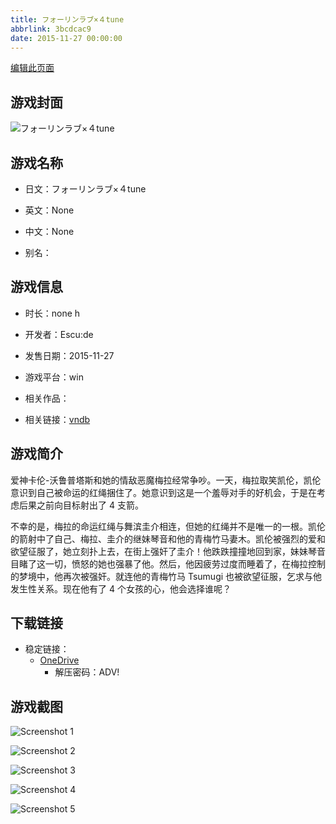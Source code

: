 ```yaml
---
title: フォーリンラブ×４tune
abbrlink: 3bcdcac9
date: 2015-11-27 00:00:00
---
```

[编辑此页面](https://github.com/ACG-3/ADV3-source/blob/main/source/_posts/games/%E3%83%95%E3%82%A9%E3%83%BC%E3%83%AA%E3%83%B3%E3%83%A9%E3%83%96%C3%97%EF%BC%94tune.md)

## 游戏封面

![フォーリンラブ×４tune](https://pan.timero.xyz/onedrive/img_lib_001/%E3%83%95%E3%82%A9%E3%83%BC%E3%83%AA%E3%83%B3%E3%83%A9%E3%83%96%C3%97%EF%BC%94tune_cover.avif)


## 游戏名称

- 日文：フォーリンラブ×４tune
- 英文：None
- 中文：None

- 别名：


## 游戏信息

- 时长：none h
- 开发者：Escu:de
- 发售日期：2015-11-27
- 游戏平台：win
- 相关作品：

- 相关链接：[vndb](https://vndb.org/v18172)


## 游戏简介

爱神卡伦-沃鲁普塔斯和她的情敌恶魔梅拉经常争吵。一天，梅拉取笑凯伦，凯伦意识到自己被命运的红绳捆住了。她意识到这是一个羞辱对手的好机会，于是在考虑后果之前向目标射出了 4 支箭。

不幸的是，梅拉的命运红绳与舞滨圭介相连，但她的红绳并不是唯一的一根。凯伦的箭射中了自己、梅拉、圭介的继妹琴音和他的青梅竹马妻木。凯伦被强烈的爱和欲望征服了，她立刻扑上去，在街上强奸了圭介！他跌跌撞撞地回到家，妹妹琴音目睹了这一切，愤怒的她也强暴了他。然后，他因疲劳过度而睡着了，在梅拉控制的梦境中，他再次被强奸。就连他的青梅竹马 Tsumugi 也被欲望征服，乞求与他发生性关系。现在他有了 4 个女孩的心，他会选择谁呢？


## 下载链接

- 稳定链接：
    - [OneDrive](https://pan.timero.xyz/onedrive/adv_lib_001/%E3%83%95%E3%82%A9%E3%83%BC%E3%83%AA%E3%83%B3%E3%83%A9%E3%83%96%C3%97%EF%BC%94tune)
        - 解压密码：ADV!



## 游戏截图


![Screenshot 1](https://pan.timero.xyz/onedrive/img_lib_001/%E3%83%95%E3%82%A9%E3%83%BC%E3%83%AA%E3%83%B3%E3%83%A9%E3%83%96%C3%97%EF%BC%94tune_Screenshot_1.avif)

![Screenshot 2](https://pan.timero.xyz/onedrive/img_lib_001/%E3%83%95%E3%82%A9%E3%83%BC%E3%83%AA%E3%83%B3%E3%83%A9%E3%83%96%C3%97%EF%BC%94tune_Screenshot_2.avif)

![Screenshot 3](https://pan.timero.xyz/onedrive/img_lib_001/%E3%83%95%E3%82%A9%E3%83%BC%E3%83%AA%E3%83%B3%E3%83%A9%E3%83%96%C3%97%EF%BC%94tune_Screenshot_3.avif)

![Screenshot 4](https://pan.timero.xyz/onedrive/img_lib_001/%E3%83%95%E3%82%A9%E3%83%BC%E3%83%AA%E3%83%B3%E3%83%A9%E3%83%96%C3%97%EF%BC%94tune_Screenshot_4.avif)

![Screenshot 5](https://pan.timero.xyz/onedrive/img_lib_001/%E3%83%95%E3%82%A9%E3%83%BC%E3%83%AA%E3%83%B3%E3%83%A9%E3%83%96%C3%97%EF%BC%94tune_Screenshot_5.avif)

